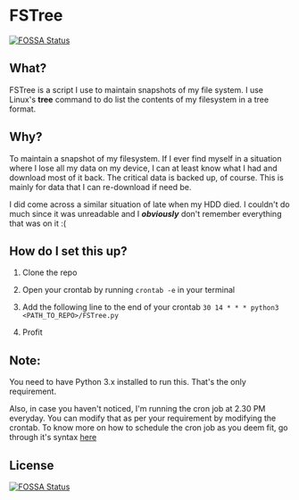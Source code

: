 # FSTree
[![FOSSA Status](https://app.fossa.io/api/projects/git%2Bgithub.com%2Fkaranrajpal14%2FFSTree.svg?type=shield)](https://app.fossa.io/projects/git%2Bgithub.com%2Fkaranrajpal14%2FFSTree?ref=badge_shield)


## What?

FSTree is a script I use to maintain snapshots of my file system. I use Linux's **tree** command to do list the contents of my filesystem in a tree format.

## Why?

To maintain a snapshot of my filesystem. If I ever find myself in a situation where I lose all my data on my device, I can at least know what I had and download most of it back. The critical data is backed up, of course. This is mainly for data that I can re-download if need be. 

I did come across a similar situation of late when my HDD died. I couldn't do much since it was unreadable and I _**obviously**_ don't remember everything that was on it :(

## How do I set this up?

1. Clone the repo

2. Open your crontab by running `crontab -e` in your terminal

3. Add the following line to the end of your crontab `30 14 * * * python3 <PATH_TO_REPO>/FSTree.py`

4. Profit

## Note:

You need to have Python 3.x installed to run this. That's the only requirement.

Also, in case you haven't noticed, I'm running the cron job at 2.30 PM everyday. You can modify that as per your requirement by modifying the crontab. To know more on how to schedule the cron job as you deem fit, go through it's syntax [here](https://www.computerhope.com/unix/ucrontab.htm)


## License
[![FOSSA Status](https://app.fossa.io/api/projects/git%2Bgithub.com%2Fkaranrajpal14%2FFSTree.svg?type=large)](https://app.fossa.io/projects/git%2Bgithub.com%2Fkaranrajpal14%2FFSTree?ref=badge_large)